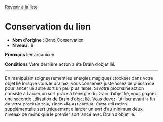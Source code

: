 [Revenir à la liste](list.md)

# Conservation du lien

 * **Nom d'origine** : Bond Conservation
 * **Niveau** : 8


<p><strong>Prérequis</strong> lien arcanique</p>
<p><strong>Conditions</strong> Votre dernière action a été Drain d’objet lié.</p>
<hr>
<p>En manipulant soigneusement les énergies magiques stockées dans votre objet lié lorsque vous le drainez, vous conservez juste assez de puissance pour lancer un autre sort un peu plus faible. Si votre prochaine action consiste à Lancer un sort grâce à l’énergie du Drain d’objet lié, vous gagnez une seconde utilisation de Drain d’objet lié. Vous devez l’utiliser avant la fin de votre prochain tour, sinon elle est perdue. Cette utilisation supplémentaire sert uniquement à lancer un sort d’au minimum deux niveaux de moins que le premier sort lancé avec Drain d’objet lié.</p>